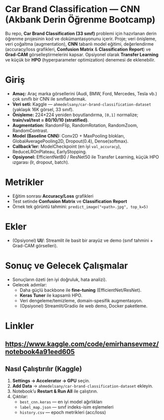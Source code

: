 # Car Brand Classification — CNN (Akbank Derin Öğrenme Bootcamp)

Bu repo, **Car Brand Classification (33 sınıf)** problemi için hazırlanan derin öğrenme projesinin kod ve dokümantasyonunu içerir. Proje; veri önişleme, veri çoğaltma (augmentation), **CNN** tabanlı model eğitimi, değerlendirme (accuracy/loss grafikleri, **Confusion Matrix** & **Classification Report**) ve **Grad-CAM** görselleştirmelerini kapsar. Opsiyonel olarak **Transfer Learning** ve küçük bir **HPO** (hyperparameter optimization) denemesi de eklenebilir.


# Giriş

- **Amaç:** Araç marka görsellerini (Audi, BMW, Ford, Mercedes, Tesla vb.) çok sınıflı bir CNN ile sınıflandırmak.
- **Veri seti:** Kaggle — `ahmedelsany/car-brand-classification-dataset` (yaklaşık 16K görsel, 33 sınıf).
- **Önişleme:** 224×224 yeniden boyutlandırma, `[0,1]` normalize; **train/val/test = 80/10/10 (stratified)**.
- **Augmentation:** RandomFlip, RandomRotation, RandomZoom, RandomContrast.
- **Model (Baseline CNN):** Conv2D + MaxPooling blokları, GlobalAveragePooling2D, Dropout(0.4), Dense(softmax).
- **Callback’ler:** ModelCheckpoint (en iyi `val_accuracy`), ReduceLROnPlateau, EarlyStopping.
- **Opsiyonel:** EfficientNetB0 / ResNet50 ile Transfer Learning, küçük HPO ızgarası (lr, dropout, batch).


# Metrikler

- Eğitim sonrası **Accuracy/Loss** grafikleri
- Test setinde **Confusion Matrix** ve **Classification Report**
- Örnek tek görüntü tahmini: `predict_image("<path>.jpg", top_k=5)`

# Ekler

- (Opsiyonel) **UI/**: Streamlit ile basit bir arayüz ve demo (sınıf tahmini + Grad-CAM görselleri).  

# Sonuç ve Gelecek Çalışmalar

- Sonuçların özeti (en iyi doğruluk, hata analizi).
- Gelecek adımlar:
  - Daha güçlü backbone ile **fine-tuning** (EfficientNet/ResNet).
  - **Keras Tuner** ile kapsamlı HPO.
  - Veri dengeleme/temizleme, domain-spesifik augmentasyon.
  - (Opsiyonel) Streamlit/Gradio ile web demo, Docker paketleme.

# Linkler

https://www.kaggle.com/code/emirhansevmez/notebook4a91eed605
---

## Nasıl Çalıştırılır (Kaggle)

1. **Settings → Accelerator → GPU** seçin.  
2. **Add Data** → `ahmedelsany/car-brand-classification-dataset` ekleyin.  
3. Notebook’u **Restart & Run All** ile çalıştırın.  
4. Çıktılar:
   - `best_cnn.keras` — en iyi model ağırlıkları  
   - `label_map.json` — sınıf indeks-isim eşlemeleri  
   - `history.csv` — epoch metrikleri (acc/loss)


